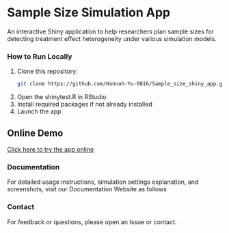 # Sample Size Simulation App

An interactive Shiny application to help researchers plan sample sizes for detecting treatment effect heterogeneity under various simulation models.

### How to Run Locally

1. Clone this repository:
   ```bash
   git clone https://github.com/Hannah-Yu-0816/Sample_size_shiny_app.git
   ```
2. Open the shinytest.R in RStudio
3. Install required packages if not already installed
4. Launch the app 

## Online Demo

[Click here to try the app online](https://hannahyu354.shinyapps.io/shinyapp/)

### Documentation

For detailed usage instructions, simulation settings explanation, and screenshots, visit our Documentation Website as follows

### Contact

For feedback or questions, please open an Issue or contact.


